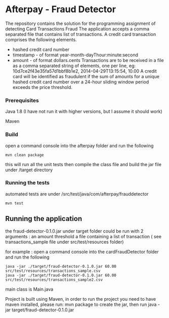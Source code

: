 # Afterpay - Fraud Detector
The repository contains the solution for the programming assignment of detecting Card Transactions Fraud
The application accepts a comma separated file that contains list of transactions.
A credit card transaction comprises the following elements.
- hashed credit card number
- timestamp - of format year-month-dayThour:minute:second
- amount - of format dollars.cents
Transactions are to be received in a file as a comma separated string of elements, one per line,
eg: 10d7ce2f43e35fa57d1bbf8b1e2, 2014-04-29T13:15:54, 10.00
A credit card will be identified as fraudulent if the sum of amounts for a unique hashed credit
card number over a 24-hour sliding window period exceeds the price threshold.
### Prerequisites

Java 1.8 (I have not run it with higher versions, but I assume it should work)

Maven


### Build
open a command console into the afterpay folder and run the following
```
mvn clean package
```
this will run all the unit tests then compile the class file and build the jar file under /target directory

### Running the tests

automated tests are under /src/test/java/com/afterpay/frauddetector 
```
mvn test
```
## Running the application

the fraud-detector-0.1.0.jar under target folder could be run with 2 arguments :
an amount threshold
a file containing a list of transaction ( see transactions_sample file under src/test/resources folder)

for example :
open a command console into the cardFraudDetector folder and run the following
```
java -jar ./target/fraud-detector-0.1.0.jar 60.00 src/test/resources/transactions_sample.csv
java -jar ./target/fraud-detector-0.1.0.jar 60.00 src/test/resources/transactions_sample2.csv
```

main class is Main.java

Project is built using Maven, in order to run the project you need to have maven installed, please run:
mvn package
to create the jar, then run 
java -jar target/fraud-detector-0.1.0.jar <params>